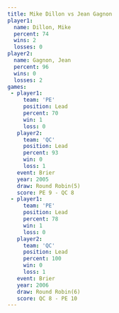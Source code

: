 ```yaml
---
title: Mike Dillon vs Jean Gagnon
player1:            
  name: Dillon, Mike
  percent: 74       
  wins: 2           
  losses: 0         
player2:            
  name: Gagnon, Jean
  percent: 96       
  wins: 0           
  losses: 2         
games:
 - player1:        
     team: 'PE'    
     position: Lead
     percent: 70   
     win: 1        
     loss: 0       
   player2:        
     team: 'QC'    
     position: Lead
     percent: 93   
     win: 0        
     loss: 1       
   event: Brier        
   year: 2005          
   draw: Round Robin(5)
   score: PE 9 - QC 8  
 - player1:        
     team: 'PE'    
     position: Lead
     percent: 78   
     win: 1        
     loss: 0       
   player2:        
     team: 'QC'    
     position: Lead
     percent: 100  
     win: 0        
     loss: 1       
   event: Brier        
   year: 2006          
   draw: Round Robin(6)
   score: QC 8 - PE 10 
---
```

